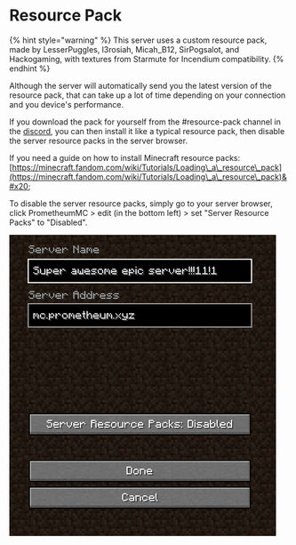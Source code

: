 # Resource Pack

{% hint style="warning" %}
This server uses a custom resource pack, made by LesserPuggles, l3rosiah, Micah\_B12, SirPogsalot, and Hackogaming, with textures from Starmute for Incendium compatibility.&#x20;
{% endhint %}

Although the server will automatically send you the latest version of the resource pack, that can take up a lot of time depending on your connection and you device's performance.&#x20;

If you download the pack for yourself from the #resource-pack channel in the [discord](https://discord.gg/2tpAPDMHBF), you can then install it like a typical resource pack, then disable the server resource packs in the server browser.

If you need a guide on how to install Minecraft resource packs: [https://minecraft.fandom.com/wiki/Tutorials/Loading\_a\_resource\_pack](https://minecraft.fandom.com/wiki/Tutorials/Loading\_a\_resource\_pack)&#x20;

To disable the server resource packs, simply go to your server browser, click PrometheumMC > edit (in the bottom left) > set "Server Resource Packs" to "Disabled".

![Server resource packs disabled](<../.gitbook/assets/image (1).png>)
